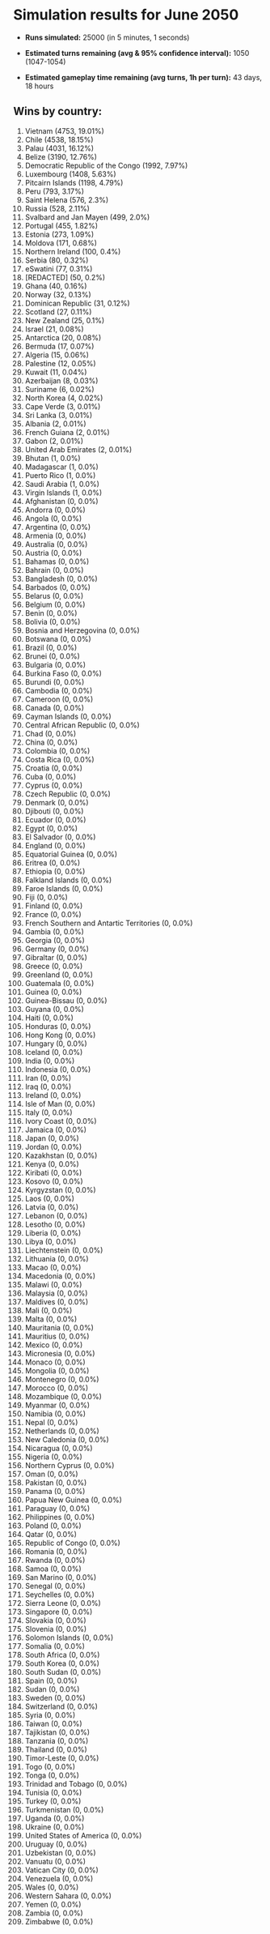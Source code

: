 # Simulation results for June 2050

* **Runs simulated:** 25000 (in 5 minutes, 1 seconds)

* **Estimated turns remaining (avg & 95% confidence interval):** 1050 (1047-1054)

* **Estimated gameplay time remaining (avg turns, 1h per turn):** 43 days, 18 hours

## Wins by country:
1. Vietnam (4753, 19.01%)
2. Chile (4538, 18.15%)
3. Palau (4031, 16.12%)
4. Belize (3190, 12.76%)
5. Democratic Republic of the Congo (1992, 7.97%)
6. Luxembourg (1408, 5.63%)
7. Pitcairn Islands (1198, 4.79%)
8. Peru (793, 3.17%)
9. Saint Helena (576, 2.3%)
10. Russia (528, 2.11%)
11. Svalbard and Jan Mayen (499, 2.0%)
12. Portugal (455, 1.82%)
13. Estonia (273, 1.09%)
14. Moldova (171, 0.68%)
15. Northern Ireland (100, 0.4%)
16. Serbia (80, 0.32%)
17. eSwatini (77, 0.31%)
18. [REDACTED] (50, 0.2%)
19. Ghana (40, 0.16%)
20. Norway (32, 0.13%)
21. Dominican Republic (31, 0.12%)
22. Scotland (27, 0.11%)
23. New Zealand (25, 0.1%)
24. Israel (21, 0.08%)
25. Antarctica (20, 0.08%)
26. Bermuda (17, 0.07%)
27. Algeria (15, 0.06%)
28. Palestine (12, 0.05%)
29. Kuwait (11, 0.04%)
30. Azerbaijan (8, 0.03%)
31. Suriname (6, 0.02%)
32. North Korea (4, 0.02%)
33. Cape Verde (3, 0.01%)
34. Sri Lanka (3, 0.01%)
35. Albania (2, 0.01%)
36. French Guiana (2, 0.01%)
37. Gabon (2, 0.01%)
38. United Arab Emirates (2, 0.01%)
39. Bhutan (1, 0.0%)
40. Madagascar (1, 0.0%)
41. Puerto Rico (1, 0.0%)
42. Saudi Arabia (1, 0.0%)
43. Virgin Islands (1, 0.0%)
44. Afghanistan (0, 0.0%)
45. Andorra (0, 0.0%)
46. Angola (0, 0.0%)
47. Argentina (0, 0.0%)
48. Armenia (0, 0.0%)
49. Australia (0, 0.0%)
50. Austria (0, 0.0%)
51. Bahamas (0, 0.0%)
52. Bahrain (0, 0.0%)
53. Bangladesh (0, 0.0%)
54. Barbados (0, 0.0%)
55. Belarus (0, 0.0%)
56. Belgium (0, 0.0%)
57. Benin (0, 0.0%)
58. Bolivia (0, 0.0%)
59. Bosnia and Herzegovina (0, 0.0%)
60. Botswana (0, 0.0%)
61. Brazil (0, 0.0%)
62. Brunei (0, 0.0%)
63. Bulgaria (0, 0.0%)
64. Burkina Faso (0, 0.0%)
65. Burundi (0, 0.0%)
66. Cambodia (0, 0.0%)
67. Cameroon (0, 0.0%)
68. Canada (0, 0.0%)
69. Cayman Islands (0, 0.0%)
70. Central African Republic (0, 0.0%)
71. Chad (0, 0.0%)
72. China (0, 0.0%)
73. Colombia (0, 0.0%)
74. Costa Rica (0, 0.0%)
75. Croatia (0, 0.0%)
76. Cuba (0, 0.0%)
77. Cyprus (0, 0.0%)
78. Czech Republic (0, 0.0%)
79. Denmark (0, 0.0%)
80. Djibouti (0, 0.0%)
81. Ecuador (0, 0.0%)
82. Egypt (0, 0.0%)
83. El Salvador (0, 0.0%)
84. England (0, 0.0%)
85. Equatorial Guinea (0, 0.0%)
86. Eritrea (0, 0.0%)
87. Ethiopia (0, 0.0%)
88. Falkland Islands (0, 0.0%)
89. Faroe Islands (0, 0.0%)
90. Fiji (0, 0.0%)
91. Finland (0, 0.0%)
92. France (0, 0.0%)
93. French Southern and Antartic Territories (0, 0.0%)
94. Gambia (0, 0.0%)
95. Georgia (0, 0.0%)
96. Germany (0, 0.0%)
97. Gibraltar (0, 0.0%)
98. Greece (0, 0.0%)
99. Greenland (0, 0.0%)
100. Guatemala (0, 0.0%)
101. Guinea (0, 0.0%)
102. Guinea-Bissau (0, 0.0%)
103. Guyana (0, 0.0%)
104. Haiti (0, 0.0%)
105. Honduras (0, 0.0%)
106. Hong Kong (0, 0.0%)
107. Hungary (0, 0.0%)
108. Iceland (0, 0.0%)
109. India (0, 0.0%)
110. Indonesia (0, 0.0%)
111. Iran (0, 0.0%)
112. Iraq (0, 0.0%)
113. Ireland (0, 0.0%)
114. Isle of Man (0, 0.0%)
115. Italy (0, 0.0%)
116. Ivory Coast (0, 0.0%)
117. Jamaica (0, 0.0%)
118. Japan (0, 0.0%)
119. Jordan (0, 0.0%)
120. Kazakhstan (0, 0.0%)
121. Kenya (0, 0.0%)
122. Kiribati (0, 0.0%)
123. Kosovo (0, 0.0%)
124. Kyrgyzstan (0, 0.0%)
125. Laos (0, 0.0%)
126. Latvia (0, 0.0%)
127. Lebanon (0, 0.0%)
128. Lesotho (0, 0.0%)
129. Liberia (0, 0.0%)
130. Libya (0, 0.0%)
131. Liechtenstein (0, 0.0%)
132. Lithuania (0, 0.0%)
133. Macao (0, 0.0%)
134. Macedonia (0, 0.0%)
135. Malawi (0, 0.0%)
136. Malaysia (0, 0.0%)
137. Maldives (0, 0.0%)
138. Mali (0, 0.0%)
139. Malta (0, 0.0%)
140. Mauritania (0, 0.0%)
141. Mauritius (0, 0.0%)
142. Mexico (0, 0.0%)
143. Micronesia (0, 0.0%)
144. Monaco (0, 0.0%)
145. Mongolia (0, 0.0%)
146. Montenegro (0, 0.0%)
147. Morocco (0, 0.0%)
148. Mozambique (0, 0.0%)
149. Myanmar (0, 0.0%)
150. Namibia (0, 0.0%)
151. Nepal (0, 0.0%)
152. Netherlands (0, 0.0%)
153. New Caledonia (0, 0.0%)
154. Nicaragua (0, 0.0%)
155. Nigeria (0, 0.0%)
156. Northern Cyprus (0, 0.0%)
157. Oman (0, 0.0%)
158. Pakistan (0, 0.0%)
159. Panama (0, 0.0%)
160. Papua New Guinea (0, 0.0%)
161. Paraguay (0, 0.0%)
162. Philippines (0, 0.0%)
163. Poland (0, 0.0%)
164. Qatar (0, 0.0%)
165. Republic of Congo (0, 0.0%)
166. Romania (0, 0.0%)
167. Rwanda (0, 0.0%)
168. Samoa (0, 0.0%)
169. San Marino (0, 0.0%)
170. Senegal (0, 0.0%)
171. Seychelles (0, 0.0%)
172. Sierra Leone (0, 0.0%)
173. Singapore (0, 0.0%)
174. Slovakia (0, 0.0%)
175. Slovenia (0, 0.0%)
176. Solomon Islands (0, 0.0%)
177. Somalia (0, 0.0%)
178. South Africa (0, 0.0%)
179. South Korea (0, 0.0%)
180. South Sudan (0, 0.0%)
181. Spain (0, 0.0%)
182. Sudan (0, 0.0%)
183. Sweden (0, 0.0%)
184. Switzerland (0, 0.0%)
185. Syria (0, 0.0%)
186. Taiwan (0, 0.0%)
187. Tajikistan (0, 0.0%)
188. Tanzania (0, 0.0%)
189. Thailand (0, 0.0%)
190. Timor-Leste (0, 0.0%)
191. Togo (0, 0.0%)
192. Tonga (0, 0.0%)
193. Trinidad and Tobago (0, 0.0%)
194. Tunisia (0, 0.0%)
195. Turkey (0, 0.0%)
196. Turkmenistan (0, 0.0%)
197. Uganda (0, 0.0%)
198. Ukraine (0, 0.0%)
199. United States of America (0, 0.0%)
200. Uruguay (0, 0.0%)
201. Uzbekistan (0, 0.0%)
202. Vanuatu (0, 0.0%)
203. Vatican City (0, 0.0%)
204. Venezuela (0, 0.0%)
205. Wales (0, 0.0%)
206. Western Sahara (0, 0.0%)
207. Yemen (0, 0.0%)
208. Zambia (0, 0.0%)
209. Zimbabwe (0, 0.0%)
